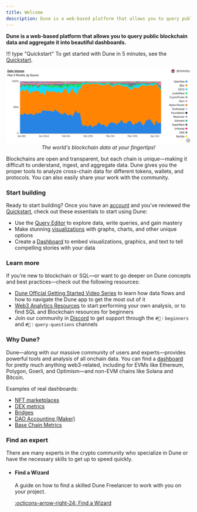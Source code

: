 ```yaml
---
title: Welcome
description: Dune is a web-based platform that allows you to query public blockchain data and aggregate it into beautiful dashboards.
---
```


**Dune is a web-based platform that allows you to query public blockchain data and aggregate it into beautiful dashboards.**

!!! type "Quickstart"
    To get started with Dune in 5 minutes, see the [Quickstart](quickstart.md).


<p align="center">
  <img src="images/quickstart-cover.jpeg" alt="A beautiful dashboard" title="Dashboard" /><br />
  <em>The world's blockchain data at your fingertips!</em>
</p>



Blockchains are open and transparent, but each chain is unique—making it difficult to understand, ingest, and aggregate data. Dune gives you the proper tools to analyze cross-chain data for different tokens, wallets, and protocols. You can also easily share your work with the community.


### Start building

Ready to start building? Once you have an [account](https://dune.com/auth/register) and you’ve reviewed the [Quickstart](quickstart.md), check out these essentials to start using Dune:



* Use the [Query Editor](/app/query-editor/) to explore data, write queries, and gain mastery
* Make stunning [visualizations](/app/visualizations/) with graphs, charts, and other unique options
* Create a [Dashboard](/app/dashboards/) to embed visualizations, graphics, and text to tell compelling stories with your data



### Learn more

If you’re new to blockchain or SQL—or want to go deeper on Dune concepts and best practices—check out the following resources:



* [Dune Official Getting Started Video Series](https://www.youtube.com/watch?v=S-cctFmR828&list=PLK3b5d4iK10ext4v-GBySekaA8-GP8quD&index=1) to learn how data flows and how to navigate the Dune app to get the most out of it
* [Web3 Analytics Resources](analytics_guidelines.md) to start performing your own analysis, or to find SQL and Blockchain resources for beginners
* Join our community in [Discord](https://discord.gg/dunecom) to get support through the `#🐥︱beginners` and `#🙋︱query-questions` channels


### Why Dune?

Dune—along with our massive community of users and experts—provides powerful tools and analysis of all onchain data. You can find a [dashboard](https://dune.com/browse/dashboards?q=dex&order=favorites&time_range=all) for pretty much anything web3-related, including for EVMs like Ethereum, Polygon, Goerli, and Optimism—and non-EVM chains like Solana and Bitcoin.

Examples of real dashboards:



* [NFT marketplaces](https://dune.com/hildobby/NFTs)
* [DEX metrics](https://dune.com/hagaetc/dex-metrics)
* [Bridges](https://dune.com/eliasimos/Bridge-Away-(from-Ethereum))
* [DAO Accounting (Maker)](https://dune.com/SebVentures/maker---accounting_1)
* [Base Chain Metrics](https://dune.com/optimismfnd/Optimism)


### Find an expert

There are many experts in the crypto community who specialize in Dune or have the necessary skills to get up to speed quickly.

<div class="cards grid" markdown>

-   #### Find a Wizard

    A guide on how to find a skilled Dune Freelancer to work with you on your project. 
  
    [:octicons-arrow-right-24: Find a Wizard](../resources/dune-bounties.md)

</div>